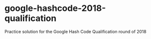 # google-hashcode-2018-qualification
Practice solution for the Google Hash Code Qualification round of 2018
